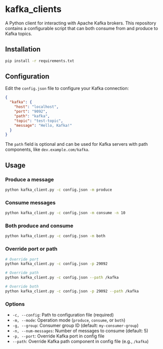 # kafka_clients

A Python client for interacting with Apache Kafka brokers. This repository contains a configurable script that can both consume from and produce to Kafka topics.

## Installation

```bash
pip install -r requirements.txt
```

## Configuration

Edit the `config.json` file to configure your Kafka connection:

```json
{
  "kafka": {
    "host": "localhost",
    "port": "9092",
    "path": "kafka",
    "topic": "test-topic",
    "message": "Hello, Kafka!"
  }
}
```

The `path` field is optional and can be used for Kafka servers with path components, like `dev.example.com/kafka`.

## Usage

### Produce a message

```bash
python kafka_client.py -c config.json -m produce
```

### Consume messages

```bash
python kafka_client.py -c config.json -m consume -n 10
```

### Both produce and consume

```bash
python kafka_client.py -c config.json -m both
```

### Override port or path

```bash
# Override port
python kafka_client.py -c config.json -p 29092

# Override path
python kafka_client.py -c config.json --path /kafka

# Override both
python kafka_client.py -c config.json -p 29092 --path /kafka
```

### Options

- `-c, --config`: Path to configuration file (required)
- `-m, --mode`: Operation mode (`produce`, `consume`, or `both`)
- `-g, --group`: Consumer group ID (default: `my-consumer-group`)
- `-n, --num-messages`: Number of messages to consume (default: 5)
- `-p, --port`: Override Kafka port in config file
- `--path`: Override Kafka path component in config file (e.g., `/kafka`)
